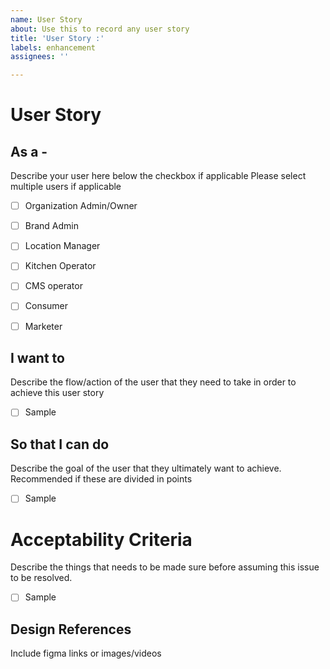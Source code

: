 ```yaml
---
name: User Story
about: Use this to record any user story
title: 'User Story :'
labels: enhancement
assignees: ''

---
```


# User Story
## As a - 
Describe your user here below the checkbox if applicable
Please select multiple users if applicable

 - [ ] Organization Admin/Owner
 - [ ] Brand Admin
 - [ ] Location Manager
 - [ ] Kitchen Operator
 - [ ] CMS operator
 - [ ] Consumer
 
 - [ ] Marketer

## I want to
Describe the flow/action of the user that they need to take in order to achieve this user story

 - [ ] Sample

## So that I can do
Describe the goal of the user that they ultimately want to achieve. Recommended if these are divided in points

 - [ ] Sample
 

# Acceptability Criteria
Describe the things that needs to be made sure before assuming this issue to be resolved.

 - [ ] Sample

## Design References
Include figma links or images/videos
